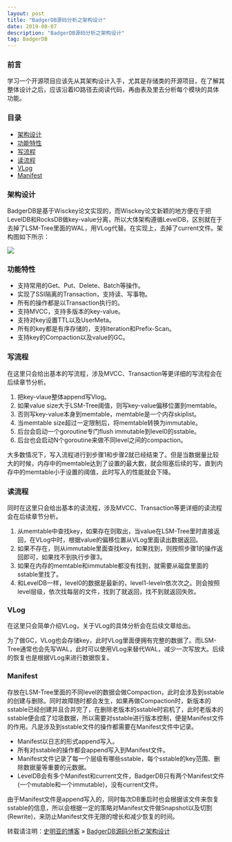 ```yaml
---
layout: post
title: "BadgerDB源码分析之架构设计"
date: 2019-08-07
description: "BadgerDB源码分析之架构设计"
tag: BadgerDB
---
```


### 前言

学习一个开源项目应该先从其架构设计入手，尤其是存储类的开源项目，在了解其整体设计之后，应该沿着IO路径去阅读代码，再由表及里去分析每个模块的具体功能。

### 目录

* [架构设计](#chapter1)
* [功能特性](#chapter2)
* [写流程](#chapter3)
* [读流程](#chapter4)
* [VLog](#chapter5)
* [Manifest](#chapter6)

### <a name="chapter1"></a>架构设计

BadgerDB是基于Wisckey论文实现的，而Wisckey论文新颖的地方便在于把LevelDB和RocksDB做key-value分离，所以大体架构遵循LevelDB，区别就在于去掉了LSM-Tree里面的WAL，用VLog代替。在实现上，去掉了current文件。架构图如下所示：

![](http://img-ys011.didistatic.com/static/anything/badgerdb-arch.png)

### <a name="chapter2"></a>功能特性

* 支持常用的Get、Put、Delete、Batch等操作。
* 实现了SSI隔离的Transaction，支持读、写事物。
* 所有的操作都是以Transaction执行的。
* 支持MVCC，支持多版本的key-value。
* 支持对key设置TTL以及UserMeta。
* 所有的key都是有序存储的，支持Iteration和Prefix-Scan。 
* 支持key的Compaction以及value的GC。

### <a name="chapter3"></a>写流程

在这里只会给出基本的写流程，涉及MVCC、Transaction等更详细的写流程会在后续章节分析。

1. 把key-vlaue整体append写Vlog。
2. 如果value size大于LSM-Tree阈值，则写key-value偏移位置到memtable。
3. 否则写key-value本身到memtable，memtable是一个内存skiplist。
4. 当memtable size超过一定限制后，将memtable转换为immutable。
5. 后台会启动一个goroutine专门flush immutable到level0的sstable。
6. 后台也会启动N个goroutine来做不同level之间的compaction。

大多数情况下，写入流程进行到步骤1和步骤2就已经结束了。但是当数据量比较大的时候，内存中的memtable达到了设置的最大数，就会阻塞后续的写，直到内存中的memtable小于设置的阈值，此时写入的性能就会下降。

### <a name="chapter4"></a>读流程

同时在这里只会给出基本的读流程，涉及MVCC、Transaction等更详细的读流程会在后续章节分析。

1. 从memtable中查找key，如果存在则取出，当value在LSM-Tree里时直接返回，在VLog中时，根据value的偏移位置从VLog里面读出数据返回。
2. 如果不存在，则从immutable里面查找key，如果找到，则按照步骤1的操作返回即可，如果找不到执行步骤3。
3. 如果在内存的memtable和immutable都没有找到，就需要从磁盘里面的sstable里找了。
4. 和LevelDB一样，level0的数据是最新的，level1-leveln依次次之。则会按照level层级，依次找每层的文件，找到了就返回，找不到就返回失败。

### <a name="chapter5"></a>VLog

在这里只会简单介绍VLog，关于VLog的具体分析会在后续文章给出。

为了做GC，VLog也会存储key，此时VLog里面便拥有完整的数据了。而LSM-Tree通常也会先写WAL，此时可以使用VLog来替代WAL，减少一次写放大。后续的恢复也是根据VLog来进行数据恢复。

### <a name="chapter6"></a>Manifest

存放在LSM-Tree里面的不同level的数据会做Compaction，此时会涉及到sstable的创建与删除。同时故障随时都会发生，如果再做Compaction时，新版本的sstable已经创建并且合并完了，在删除老版本的sstable时宕机了，此时老版本的sstable便会成了垃圾数据，所以需要对sstable进行版本控制，便是Manifest文件的作用。凡是涉及到sstable文件的操作都需要在Manifest文件中记录。

* Manifest以日志的形式append写入。
* 所有对sstable的操作都会append写入到Manifest文件。
* Manifest文件记录了每一个层级有哪些sstable，每个sstable的key范围、删除数据量等重要的元数据。
* LevelDB会有多个Manifest和current文件，BadgerDB只有两个Manifest文件(一个mutable和一个immutable)，没有current文件。

由于Manifest文件是append写入的，同时每次DB重启时也会根据该文件来恢复sstable的信息，所以会根据一定的策略对Manifest文件做Snapshot以及切割(Rewrite)，来防止Manifest文件无限的增长和减少恢复的时间。

转载请注明：[史明亚的博客](https://shimingyah.github.io) » [BadgerDB源码分析之架构设计](https://shimingyah.github.io/2019/08/BadgerDB%E6%BA%90%E7%A0%81%E5%88%86%E6%9E%90%E4%B9%8B%E6%9E%B6%E6%9E%84%E8%AE%BE%E8%AE%A1/)